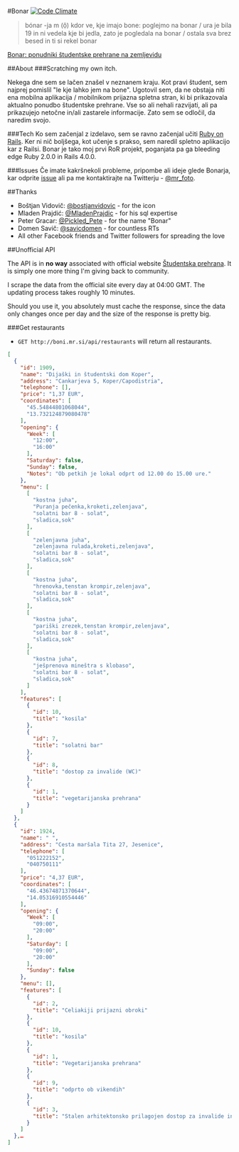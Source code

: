 #Bonar [![Code Climate](https://codeclimate.com/github/mrfoto/bonar.png)](https://codeclimate.com/github/mrfoto/bonar)

> bónar -ja m (ọ̑) kdor ve, kje imajo bone: poglejmo na bonar / ura je bila 19 in ni vedela kje bi jedla, zato je pogledala na bonar / ostala sva brez besed in ti si rekel bonar

[Bonar: ponudniki študentske prehrane na zemljevidu](http://bonar.si/)

##About
###Scratching my own itch.

Nekega dne sem se lačen znašel v neznanem kraju. Kot pravi študent, sem najprej pomislil "le kje lahko jem na bone". Ugotovil sem, da ne obstaja niti ena mobilna aplikacija / mobilnikom prijazna spletna stran, ki bi prikazovala aktualno ponudbo študentske prehrane. Vse so ali nehali razvijati, ali pa prikazujejo netočne in/ali zastarele informacije. Zato sem se odločil, da naredim svojo.

###Tech
Ko sem začenjal z izdelavo, sem se ravno začenjal učiti [Ruby on Rails](http://rubyonrails.org/). Ker ni nič boljšega, kot učenje s prakso, sem naredil spletno aplikacijo kar z Railsi. Bonar je tako moj prvi RoR projekt, poganjata pa ga bleeding edge Ruby 2.0.0 in Rails 4.0.0.

###Issues
Če imate kakršnekoli probleme, pripombe ali ideje glede Bonarja, kar odprite [issue](https://github.com/mrfoto/bonar/issues) ali pa me kontaktirajte na Twitterju - [@mr_foto](https://twitter.com/mr_foto).

##Thanks

* Boštjan Vidovič: [@bostjanvidovic](https://twitter.com/bostjanvidovic) - for the icon
* Mladen Prajdić: [@MladenPrajdic](https://twitter.com/MladenPrajdic) - for his sql expertise
* Peter Gracar: [@Pickled_Pete](https://twitter.com/Pickled_Pete) - for the name "Bonar"
* Domen Savič: [@savicdomen](https://twitter.com/savicdomen) - for countless RTs
* All other Facebook friends and Twitter followers for spreading the love

##Unofficial API

The API is in **no way** associated with official website [Študentska prehrana](http://www.studentska-prehrana.si/). It is simply one more thing I'm giving back to community.

I scrape the data from the official site every day at 04:00 GMT. The updating process takes roughly 10 minutes.

Should you use it, you absolutely must cache the response, since the data only changes once per day and the size of the response is pretty big.

###Get restaurants

* `GET http://boni.mr.si/api/restaurants` will return all restaurants.

```json
[
  {
    "id": 1909,
    "name": "Dijaški in študentski dom Koper",
    "address": "Cankarjeva 5, Koper/Capodistria",
    "telephone": [],
    "price": "1,37 EUR",
    "coordinates": [
      "45.54844801068044",
      "13.732124879080478"
    ],
    "opening": {
      "Week": [
        "12:00",
        "16:00"
      ],
      "Saturday": false,
      "Sunday": false,
      "Notes": "Ob petkih je lokal odprt od 12.00 do 15.00 ure."
    },
    "menu": [
      [
        "kostna juha",
        "Puranja pečenka,kroketi,zelenjava",
        "solatni bar 8 - solat",
        "sladica,sok"
      ],
      [
        "zelenjavna juha",
        "zelenjavna rulada,kroketi,zelenjava",
        "solatni bar 8 - solat",
        "sladica,sok"
      ],
      [
        "kostna juha",
        "hrenovka,tenstan krompir,zelenjava",
        "solatni bar 8 - solat",
        "sladica,sok"
      ],
      [
        "kostna juha",
        "pariški zrezek,tenstan krompir,zelenjava",
        "solatni bar 8 - solat",
        "sladica,sok"
      ],
      [
        "kostna juha",
        "ješprenova mineštra s klobaso",
        "solatni bar 8 - solat",
        "sladica,sok"
      ]
    ],
    "features": [
      {
        "id": 10,
        "title": "kosila"
      },
      {
        "id": 7,
        "title": "solatni bar"
      },
      {
        "id": 8,
        "title": "dostop za invalide (WC)"
      },
      {
        "id": 1,
        "title": "vegetarijanska prehrana"
      }
    ]
  },
  {
    "id": 1924,
    "name": " ",
    "address": "Cesta maršala Tita 27, Jesenice",
    "telephone": [
      "051222152",
      "040750111"
    ],
    "price": "4,37 EUR",
    "coordinates": [
      "46.43674871370644",
      "14.05316910554446"
    ],
    "opening": {
      "Week": [
        "09:00",
        "20:00"
      ],
      "Saturday": [
        "09:00",
        "20:00"
      ],
      "Sunday": false
    },
    "menu": [],
    "features": [
      {
        "id": 2,
        "title": "Celiakiji prijazni obroki"
      },
      {
        "id": 10,
        "title": "kosila"
      },
      {
        "id": 1,
        "title": "Vegetarijanska prehrana"
      },
      {
        "id": 9,
        "title": "odprto ob vikendih"
      },
      {
        "id": 3,
        "title": "Stalen arhitektonsko prilagojen dostop za invalide in dostop do mize v notranjosti lokala"
      }
    ]
  },…
]
```